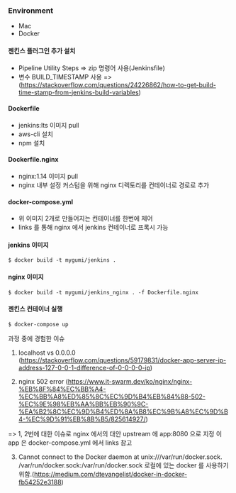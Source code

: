 ### Environment
- Mac
- Docker

#### 젠킨스 플러그인 추가 설치
- Pipeline Utility Steps => zip 명령어 사용(Jenkinsfile)
- 변수 BUILD_TIMESTAMP 사용 => (https://stackoverflow.com/questions/24226862/how-to-get-build-time-stamp-from-jenkins-build-variables)

#### Dockerfile
- jenkins:lts 이미지 pull
- aws-cli 설치
- npm 설치

#### Dockerfile.nginx
- nginx:1.14 이미지 pull
- nginx 내부 설정 커스텀을 위해 nginx 디렉토리를 컨테이너로 경로로 추가

#### docker-compose.yml
- 위 이미지 2개로 만들어지는 컨테이너를 한번에 제어
- links 를 통해 nginx 에서 jenkins 컨테이너로 프록시 가능

#### jenkins 이미지
```shell script
$ docker build -t mygumi/jenkins .
```

#### nginx 이미지
```shell script
$ docker build -t mygumi/jenkins_nginx . -f Dockerfile.nginx
```

#### 젠킨스 컨테이너 실행
```shell script
$ docker-compose up
```


과정 중에 경험한 이슈
1. localhost vs 0.0.0.0
(https://stackoverflow.com/questions/59179831/docker-app-server-ip-address-127-0-0-1-difference-of-0-0-0-0-ip)

2. nginx 502 error
(https://www.it-swarm.dev/ko/nginx/nginx-%EB%8F%84%EC%BB%A4-%EC%BB%A8%ED%85%8C%EC%9D%B4%EB%84%88-502-%EC%9E%98%EB%AA%BB%EB%90%9C-%EA%B2%8C%EC%9D%B4%ED%8A%B8%EC%9B%A8%EC%9D%B4-%EC%9D%91%EB%8B%B5/825614927/)

=> 1, 2번에 대한 이슈로 nginx 에서의 대안
upstream 에 app:8080 으로 지정
이 app 은 docker-compose.yml 에서 links 참고

3. Cannot connect to the Docker daemon at unix:///var/run/docker.sock. 
/var/run/docker.sock:/var/run/docker.sock
로컬에 있는 docker 를 사용하기 위함.(https://medium.com/dtevangelist/docker-in-docker-fb54252e3188)


